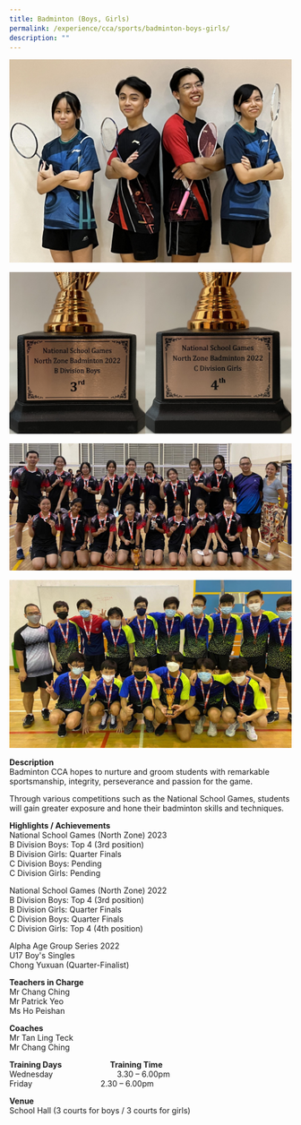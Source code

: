 ```yaml
---
title: Badminton (Boys, Girls)
permalink: /experience/cca/sports/badminton-boys-girls/
description: ""
---
```

![](/images/website%20photo%20edit%201.jpg)

![](/images/Badmin%20Trophies%20Combined%202022.jpg)

![](/images/c%20girls%202022%202%20edited.bmp)

![](/images/IMG-20220427-WA0015%20boys%20nsg%202022.jpg)

**Description** <br>
Badminton CCA hopes to nurture and groom students with remarkable sportsmanship, integrity, perseverance and passion for the game.

Through various competitions such as the National School Games, students will gain greater exposure and hone their badminton skills and techniques. 

**Highlights / Achievements** <br>
National School Games (North Zone) 2023 <br>
B Division Boys: Top 4 (3rd position)<br>
B Division Girls: Quarter Finals<br>
C Division Boys: Pending<br>
C Division Girls: Pending<br>

National School Games (North Zone) 2022<br>
B Division Boys: Top 4 (3rd position)<br>
B Division Girls: Quarter Finals<br>
C Division Boys: Quarter Finals<br>
C Division Girls: Top 4 (4th position)<br>

Alpha Age Group Series 2022<br>
U17 Boy's Singles<br>
Chong Yuxuan (Quarter-Finalist)<br>

**Teachers in Charge** <br>
Mr Chang Ching <br>
Mr Patrick Yeo <br>
Ms Ho Peishan

**Coaches** <br>
Mr Tan Ling Teck <br>
Mr Chang Ching

**Training Days&nbsp;&nbsp;&nbsp; &nbsp;&nbsp;&nbsp; &nbsp;&nbsp;&nbsp; &nbsp;&nbsp;&nbsp; &nbsp;&nbsp;&nbsp; &nbsp;&nbsp; &nbsp; &nbsp;Training Time** <br>
Wednesday&nbsp; &nbsp;&nbsp; &nbsp;&nbsp;&nbsp; &nbsp;&nbsp;&nbsp; &nbsp;&nbsp;&nbsp; &nbsp;&nbsp;&nbsp; &nbsp;&nbsp;&nbsp; &nbsp;&nbsp;&nbsp; 3.30 – 6.00pm <br>
Friday&nbsp; &nbsp;&nbsp; &nbsp;&nbsp;&nbsp; &nbsp;&nbsp;&nbsp; &nbsp;&nbsp;&nbsp; &nbsp;&nbsp;&nbsp; &nbsp;&nbsp;&nbsp;&nbsp;&nbsp; &nbsp;&nbsp;&nbsp;      2.30 – 6.00pm

**Venue** <br>
School Hall (3 courts for boys / 3 courts for girls)